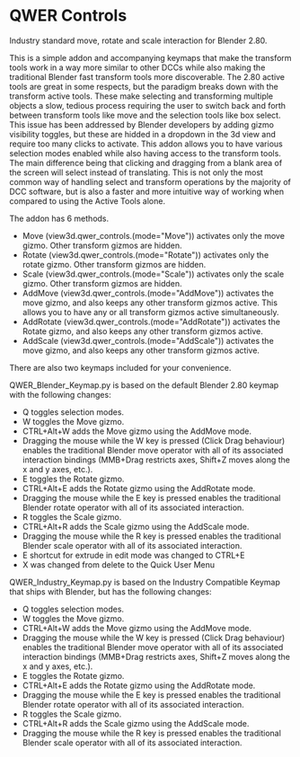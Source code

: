 # QWER Controls
Industry standard move, rotate and scale interaction for Blender 2.80.

This is a simple addon and accompanying keymaps that make the transform tools work in a way more similar to other DCCs while also making the traditional Blender fast transform tools more discoverable. The 2.80 active tools are great in some respects, but the paradigm breaks down with the transform active tools. These make selecting and transforming multiple objects a slow, tedious process requiring the user to switch back and forth between transform tools like move and the selection tools like box select. This issue has been addressed by Blender developers by adding gizmo visibility toggles, but these are hidded in a dropdown in the 3d view and require too many clicks to activate. This addon allows you to have various selection modes enabled while also having access to the transform tools. The main difference being that clicking and dragging from a blank area of the screen will select instead of translating. This is not only the most common way of handling select and transform operations by the majority of DCC software, but is also a faster and more intuitive way of working when compared to using the Active Tools alone.

The addon has 6 methods.

- Move (view3d.qwer_controls.(mode="Move")) activates only the move gizmo. Other transform gizmos are hidden. 
- Rotate (view3d.qwer_controls.(mode="Rotate")) activates only the rotate gizmo. Other transform gizmos are hidden.
- Scale (view3d.qwer_controls.(mode="Scale")) activates only the scale gizmo. Other transform gizmos are hidden.
- AddMove (view3d.qwer_controls.(mode="AddMove")) activates the move gizmo, and also keeps any other transform gizmos active. This allows you to have any or all transform gizmos active simultaneously.
- AddRotate (view3d.qwer_controls.(mode="AddRotate")) activates the Rotate gizmo, and also keeps any other transform gizmos active.
- AddScale (view3d.qwer_controls.(mode="AddScale")) activates the move gizmo, and also keeps any other transform gizmos active.

There are also two keymaps included for your convenience.

QWER_Blender_Keymap.py is based on the default Blender 2.80 keymap with the following changes:
- Q toggles selection modes.
- W toggles the Move gizmo.
- CTRL+Alt+W adds the Move gizmo using the AddMove mode.
- Dragging the mouse while the W key is pressed (Click Drag behaviour) enables the traditional Blender move operator with all of its associated interaction bindings (MMB+Drag restricts axes, Shift+Z moves along the x and y axes, etc.).
- E toggles the Rotate gizmo.
- CTRL+Alt+E adds the Rotate gizmo using the AddRotate mode.
- Dragging the mouse while the E key is pressed enables the traditional Blender rotate operator with all of its associated interaction.
- R toggles the Scale gizmo.
- CTRL+Alt+R adds the Scale gizmo using the AddScale mode.
- Dragging the mouse while the R key is pressed enables the traditional Blender scale operator with all of its associated interaction.
- E shortcut for extrude in edit mode was changed to CTRL+E
- X was changed from delete to the Quick User Menu

QWER_Industry_Keymap.py is based on the Industry Compatible Keymap that ships with Blender, but has the following changes:
- Q toggles selection modes.
- W toggles the Move gizmo.
- CTRL+Alt+W adds the Move gizmo using the AddMove mode.
- Dragging the mouse while the W key is pressed (Click Drag behaviour) enables the traditional Blender move operator with all of its associated interaction bindings (MMB+Drag restricts axes, Shift+Z moves along the x and y axes, etc.).
- E toggles the Rotate gizmo.
- CTRL+Alt+E adds the Rotate gizmo using the AddRotate mode.
- Dragging the mouse while the E key is pressed enables the traditional Blender rotate operator with all of its associated interaction.
- R toggles the Scale gizmo.
- CTRL+Alt+R adds the Scale gizmo using the AddScale mode.
- Dragging the mouse while the R key is pressed enables the traditional Blender scale operator with all of its associated interaction.
